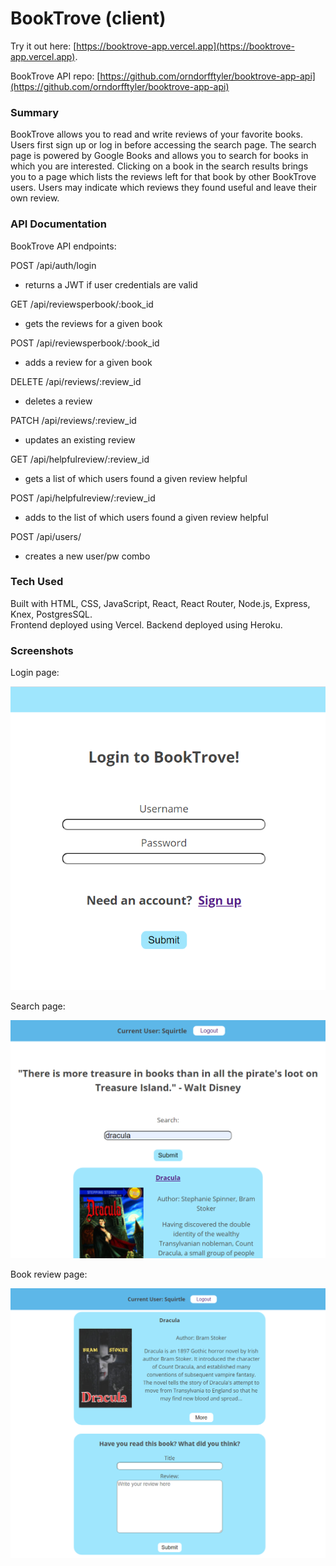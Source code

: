 # BookTrove (client)

Try it out here: [https://booktrove-app.vercel.app](https://booktrove-app.vercel.app).

BookTrove API repo: [https://github.com/orndorfftyler/booktrove-app-api](https://github.com/orndorfftyler/booktrove-app-api)

### Summary

BookTrove allows you to read and write reviews of your favorite books. Users first sign up or log in before accessing the search page. The search page is powered by Google Books and allows you to search for books in which you are interested. Clicking on a book in the search results brings you to a page which lists the reviews left for that book by other BookTrove users. Users may indicate which reviews they found useful and leave their own review.

### API Documentation

BookTrove API endpoints:

POST /api/auth/login
- returns a JWT if user credentials are valid 

GET /api/reviewsperbook/:book_id
- gets the reviews for a given book

POST /api/reviewsperbook/:book_id
- adds a review for a given book

DELETE /api/reviews/:review_id
- deletes a review

PATCH /api/reviews/:review_id
- updates an existing review

GET /api/helpfulreview/:review_id
- gets a list of which users found a given review helpful

POST /api/helpfulreview/:review_id
- adds to the list of which users found a given review helpful

POST /api/users/
- creates a new user/pw combo

### Tech Used

Built with HTML, CSS, JavaScript, React, React Router, Node.js, Express, Knex, PostgresSQL.  
Frontend deployed using Vercel. Backend deployed using Heroku.

### Screenshots

Login page:

<img src="./screenshots/booktrove-login.PNG" width="600">

Search page:

<img src="./screenshots/booktrove-search.PNG" width="600">

Book review page:

<img src="./screenshots/booktrove-book.PNG" width="600">
